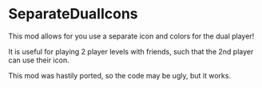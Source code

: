 # SeparateDualIcons

This mod allows for you use a separate icon and colors for the dual player!

It is useful for playing 2 player levels with friends, such that the 2nd player can use their icon.

This mod was hastily ported, so the code may be ugly, but it works.